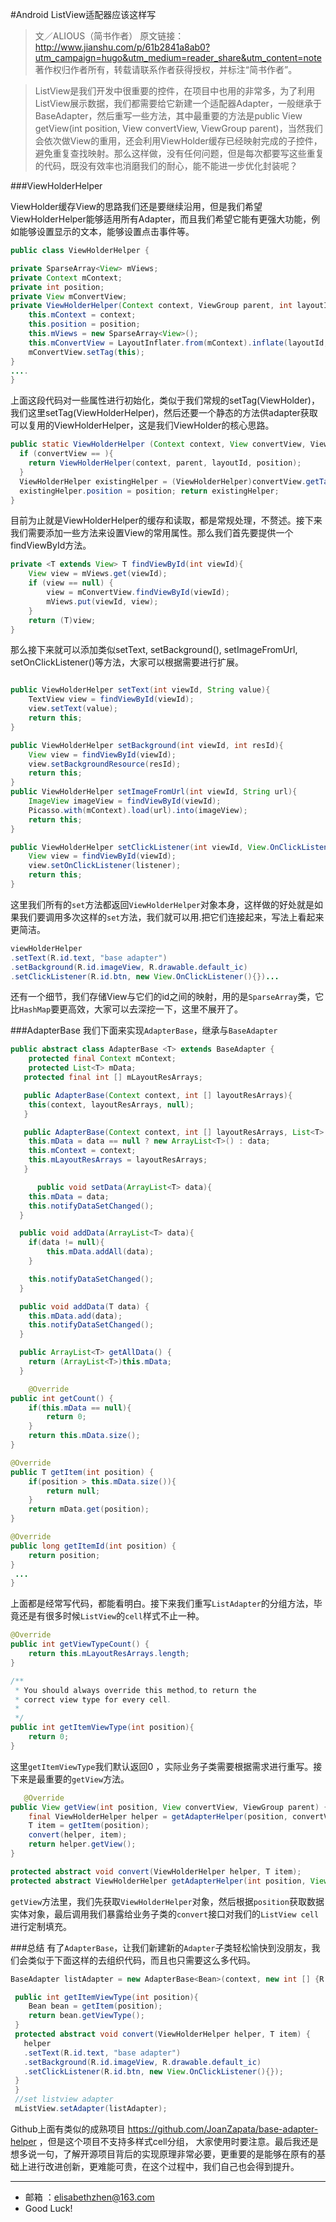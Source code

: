 #Android ListView适配器应该这样写
>文／ALIOUS（简书作者）
原文链接：http://www.jianshu.com/p/61b2841a8ab0?utm_campaign=hugo&utm_medium=reader_share&utm_content=note
著作权归作者所有，转载请联系作者获得授权，并标注“简书作者”。

>ListView是我们开发中很重要的控件，在项目中也用的非常多，为了利用ListView展示数据，我们都需要给它新建一个适配器Adapter，一般继承于BaseAdapter，然后重写一些方法，其中最重要的方法是public View getView(int position, View convertView, ViewGroup parent)，当然我们会依次做View的重用，还会利用ViewHolder缓存已经映射完成的子控件，避免重复查找映射。那么这样做，没有任何问题，但是每次都要写这些重复的代码，既没有效率也消磨我们的耐心，能不能进一步优化封装呢？

###ViewHolderHelper

ViewHolder缓存View的思路我们还是要继续沿用，但是我们希望ViewHolderHelper能够适用所有Adapter，而且我们希望它能有更强大功能，例如能够设置显示的文本，能够设置点击事件等。

```java
public class ViewHolderHelper {

private SparseArray<View> mViews;
private Context mContext;
private int position;
private View mConvertView;
private ViewHolderHelper(Context context, ViewGroup parent, int layoutId, int position){
    this.mContext = context;
    this.position = position;
    this.mViews = new SparseArray<View>();
    this.mConvertView = LayoutInflater.from(mContext).inflate(layoutId, parent, false);
    mConvertView.setTag(this);
}
....
}
```

上面这段代码对一些属性进行初始化，类似于我们常规的setTag(ViewHolder)，我们这里setTag(ViewHolderHelper)，然后还要一个静态的方法供adapter获取可以复用的ViewHolderHelper，这是我们ViewHolder的核心思路。

```java
public static ViewHolderHelper (Context context, View convertView, ViewGroup parent, layoutId , position){
  if (convertView == ){
    return ViewHolderHelper(context, parent, layoutId, position);
  }
  ViewHolderHelper existingHelper = (ViewHolderHelper)convertView.getTag();
  existingHelper.position = position; return existingHelper;
}
```
目前为止就是ViewHolderHelper的缓存和读取，都是常规处理，不赘述。接下来我们需要添加一些方法来设置View的常用属性。那么我们首先要提供一个findViewById方法。

```java
private <T extends View> T findViewById(int viewId){
    View view = mViews.get(viewId);
    if (view == null) {
        view = mConvertView.findViewById(viewId);
        mViews.put(viewId, view);
    }
    return (T)view;
}
```
那么接下来就可以添加类似setText, setBackground(), setImageFromUrl, setOnClickListener()等方法，大家可以根据需要进行扩展。

```java

public ViewHolderHelper setText(int viewId, String value){
    TextView view = findViewById(viewId);
    view.setText(value);
    return this;
}

public ViewHolderHelper setBackground(int viewId, int resId){
    View view = findViewById(viewId);
    view.setBackgroundResource(resId);
    return this;
}
public ViewHolderHelper setImageFromUrl(int viewId, String url){
    ImageView imageView = findViewById(viewId);
    Picasso.with(mContext).load(url).into(imageView);
    return this;
}

public ViewHolderHelper setClickListener(int viewId, View.OnClickListener listener){
    View view = findViewById(viewId);
    view.setOnClickListener(listener);
    return this;
}
```

这里我们所有的`set`方法都返回`ViewHolderHelper`对象本身，这样做的好处就是如果我们要调用多次这样的`set`方法，我们就可以用.把它们连接起来，写法上看起来更简洁。

```java
viewHolderHelper
.setText(R.id.text, "base adapter")
.setBackground(R.id.imageView, R.drawable.default_ic)
.setClickListener(R.id.btn, new View.OnClickListener(){})...
```
还有一个细节，我们存储View与它们的id之间的映射，用的是`SparseArray`类，它比`HashMap`要更高效，大家可以去深挖一下，这里不展开了。

###AdapterBase
我们下面来实现`AdapterBase`，继承与`BaseAdapter`

```java
public abstract class AdapterBase <T> extends BaseAdapter {
    protected final Context mContext;
    protected List<T> mData;
   protected final int [] mLayoutResArrays;

   public AdapterBase(Context context, int [] layoutResArrays){
    this(context, layoutResArrays, null);
   }

   public AdapterBase(Context context, int [] layoutResArrays, List<T> data){
    this.mData = data == null ? new ArrayList<T>() : data;
    this.mContext = context;
    this.mLayoutResArrays = layoutResArrays;
   }

      public void setData(ArrayList<T> data){
    this.mData = data;
    this.notifyDataSetChanged();
  }

  public void addData(ArrayList<T> data){
    if(data != null){
        this.mData.addAll(data);
    }

    this.notifyDataSetChanged();
  }

  public void addData(T data) {
    this.mData.add(data);
    this.notifyDataSetChanged();
  }

  public ArrayList<T> getAllData() {
    return (ArrayList<T>)this.mData;
  }

    @Override
public int getCount() {
    if(this.mData == null){
        return 0;
    }
    return this.mData.size();
}

@Override
public T getItem(int position) {
    if(position > this.mData.size()){
        return null;
    }
    return mData.get(position);
}

@Override
public long getItemId(int position) {
    return position;
}
 ...
}
```
上面都是经常写代码，都能看明白。接下来我们重写`ListAdapter`的分组方法，毕竟还是有很多时候`ListView`的`cell`样式不止一种。

```java
@Override
public int getViewTypeCount() {
    return this.mLayoutResArrays.length;
}

/**
 * You should always override this method,to return the
 * correct view type for every cell.
 *
 */
public int getItemViewType(int position){
    return 0;
}
```
这里`getItemViewType`我们默认返回0 ，实际业务子类需要根据需求进行重写。接下来是最重要的`getView`方法。

```java
   @Override
public View getView(int position, View convertView, ViewGroup parent) {
    final ViewHolderHelper helper = getAdapterHelper(position, convertView, parent);
    T item = getItem(position);
    convert(helper, item);
    return helper.getView();
}

protected abstract void convert(ViewHolderHelper helper, T item);
protected abstract ViewHolderHelper getAdapterHelper(int position, View convertView, ViewGroup parent);
```
`getView`方法里，我们先获取`ViewHolderHelper`对象，然后根据`position`获取数据实体对象，最后调用我们暴露给业务子类的`convert`接口对我们的`ListView cell`进行定制填充。

###总结
有了`AdapterBase`，让我们新建新的`Adapter`子类轻松愉快到没朋友，我们会类似于下面这样的去组织代码，而且也只需要这么多代码。

```java
BaseAdapter listAdapter = new AdapterBase<Bean>(context, new int [] {R.layout.layout1, R.layout.layout2, R.layout.layout3}){

 public int getItemViewType(int position){
    Bean bean = getItem(position);
    return bean.getViewType();
 }
 protected abstract void convert(ViewHolderHelper helper, T item) {
   helper
   .setText(R.id.text, "base adapter")
   .setBackground(R.id.imageView, R.drawable.default_ic)
   .setClickListener(R.id.btn, new View.OnClickListener(){});
 }
 }
 //set listview adapter
 mListView.setAdapter(listAdapter);
 ```
Github上面有类似的成熟项目 https://github.com/JoanZapata/base-adapter-helper ，但是这个项目不支持多样式cell分组， 大家使用时要注意。最后我还是想多说一句，了解开源项目背后的实现原理非常必要，更重要的是能够在原有的基础上进行改进创新，更难能可贵，在这个过程中，我们自己也会得到提升。

---
- 邮箱 ：[elisabethzhen@163.com](elisabethzhen@163.com)
- Good Luck!